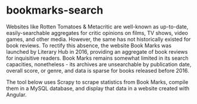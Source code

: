 # bookmarks-search

Websites like Rotten Tomatoes & Metacritic are well-known as up-to-date, easily-searchable aggregates for critic opinions on films, TV shows, video games, and other media. However, the same has not historically existed for book reviews. To rectify this absence, the website Book Marks was launched by Literary Hub in 2016, providing an aggregate of book reviews for inquisitive readers. Book Marks remains somewhat limited in its search capacities, nonetheless - its archives are unsearchable by publication date, overall score, or genre, and data is sparse for books released before 2016.

The tool below uses Scrapy to scrape statistics from Book Marks, compile them in a MySQL database, and display that data in a website created with Angular.
